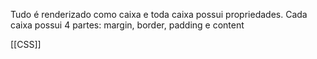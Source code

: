 Tudo é renderizado como caixa e toda caixa possui propriedades.
Cada caixa possui 4 partes: margin, border, padding e content

[[CSS]]